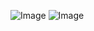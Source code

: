 ![Image](https://github.com/user-attachments/assets/627d9c15-db48-4771-860e-14ee525142c7)
![Image](https://github.com/user-attachments/assets/6967718b-ae04-4d91-a7c8-d346a4255242)
